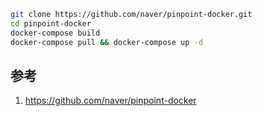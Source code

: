 
```sh
git clone https://github.com/naver/pinpoint-docker.git
cd pinpoint-docker
docker-compose build
docker-compose pull && docker-compose up -d
```




## 参考

1. https://github.com/naver/pinpoint-docker